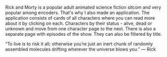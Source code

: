 
Rick and Morty is a popular adult animated science fiction sitcom and very popular among encoders. That's why I also made an application. 
The application consists of cards of all characters where you can read more about it by clicking on each. Characters  by their status - alive, dead or unknown and move from one character page to the next.  There is also a separate page with episodes of the show. They can also be filtered by title.



“To live is to risk it all; otherwise you’re just an inert chunk of randomly assembled molecules drifting wherever the universe blows you.” — Rick
